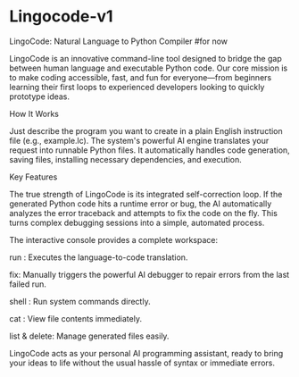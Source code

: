 # Lingocode-v1
LingoCode: Natural Language to Python Compiler #for now

LingoCode is an innovative command-line tool designed to bridge the gap between human language and executable Python code. Our core mission is to make coding accessible, fast, and fun for everyone—from beginners learning their first loops to experienced developers looking to quickly prototype ideas.

How It Works

Just describe the program you want to create in a plain English instruction file (e.g., example.lc). The system's powerful AI engine translates your request into runnable Python files. It automatically handles code generation, saving files, installing necessary dependencies, and execution.

Key Features

The true strength of LingoCode is its integrated self-correction loop. If the generated Python code hits a runtime error or bug, the AI automatically analyzes the error traceback and attempts to fix the code on the fly. This turns complex debugging sessions into a simple, automated process.

The interactive console provides a complete workspace:

run <path>: Executes the language-to-code translation.

fix: Manually triggers the powerful AI debugger to repair errors from the last failed run.

shell <cmd>: Run system commands directly.

cat <file>: View file contents immediately.

list & delete: Manage generated files easily.

LingoCode acts as your personal AI programming assistant, ready to bring your ideas to life without the usual hassle of syntax or immediate errors.
